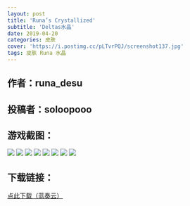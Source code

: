 ```yaml
---
layout: post
title: 'Runa’s Crystallized'
subtitle: 'Deltas水晶'
date: 2019-04-20
categories: 皮肤
cover: 'https://i.postimg.cc/pLTvrPQJ/screenshot137.jpg'
tags: 皮肤 Runa 水晶
---
```


## 作者：runa_desu

## 投稿者：soloopooo

## 游戏截图：

<img src="https://i.postimg.cc/KYW8xRdT/screenshot135.jpg">

<img src="https://i.postimg.cc/bwNynxPb/screenshot136.jpg">

<img src="https://i.postimg.cc/pLTvrPQJ/screenshot137.jpg">

<img src="https://i.postimg.cc/50WDBJzG/screenshot138.jpg">

<img src="https://i.postimg.cc/br3Mf25c/screenshot139.jpg">

<img src="https://i.postimg.cc/m2kpFkqk/screenshot140.jpg">

<img src="https://i.postimg.cc/Mpk0KGJh/screenshot141.jpg">

<img src="https://i.postimg.cc/wxZL0BM7/screenshot142.jpg">



## 下载链接：

[点此下载（蓝奏云）](https://www.lanzous.com/i3ssm7i)